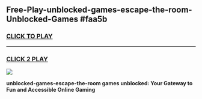 
## Free-Play-unblocked-games-escape-the-room-Unblocked-Games #faa5b
<h3>
<a href="https://news.freeplayer.one?title=unblocked-games-escape-the-room&ref=8M">CLICK TO PLAY</a></h3>
<hr>

<h3>
<a href="https://news.freeplayer.one?title=unblocked-games-escape-the-room&ref=8M">CLICK 2 PLAY</a>
  
</h3>

<a href="https://news.freeplayer.one?title=unblocked-games-escape-the-room&ref=8M"><img src="https://clearcache.store/games.png"></a>


**unblocked-games-escape-the-room games unblocked: Your Gateway to Fun and Accessible Online Gaming**
